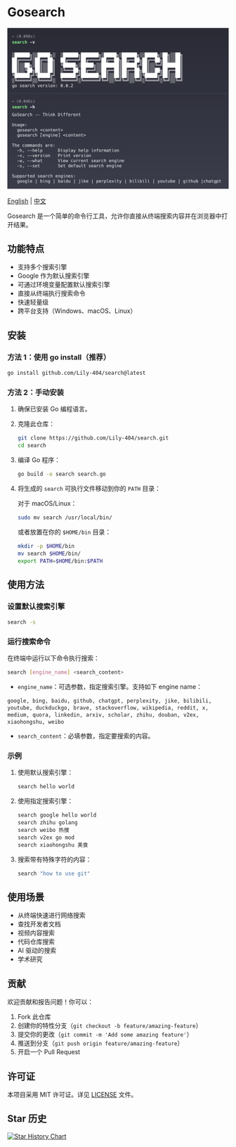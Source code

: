# Gosearch

![1744819750767](images/README/info.png)

[English](README.md) | [中文](README_zh.md)

Gosearch 是一个简单的命令行工具，允许你直接从终端搜索内容并在浏览器中打开结果。
## 功能特点

- 支持多个搜索引擎
- Google 作为默认搜索引擎
- 可通过环境变量配置默认搜索引擎
- 直接从终端执行搜索命令
- 快速轻量级
- 跨平台支持（Windows、macOS、Linux）

## 安装

### 方法 1：使用 go install（推荐）

```bash
go install github.com/Lily-404/search@latest
```

### 方法 2：手动安装

1. 确保已安装 Go 编程语言。
2. 克隆此仓库：
   ```bash
   git clone https://github.com/Lily-404/search.git
   cd search
   ```
3. 编译 Go 程序：
   ```bash
   go build -o search search.go
   ```
4. 将生成的 `search` 可执行文件移动到你的 `PATH` 目录：

   对于 macOS/Linux：
   ```bash
   sudo mv search /usr/local/bin/
   ```

   或者放置在你的 `$HOME/bin` 目录：
   ```bash
   mkdir -p $HOME/bin
   mv search $HOME/bin/
   export PATH=$HOME/bin:$PATH
   ```

## 使用方法

### 设置默认搜索引擎

```bash
search -s
```

### 运行搜索命令

在终端中运行以下命令执行搜索：

```bash
search [engine_name] <search_content>
```

- `engine_name`：可选参数，指定搜索引擎。支持如下 engine name：

```
google, bing, baidu, github, chatgpt, perplexity, jike, bilibili, youtube, duckduckgo, brave, stackoverflow, wikipedia, reddit, x, medium, quora, linkedin, arxiv, scholar, zhihu, douban, v2ex, xiaohongshu, weibo
```

- `search_content`：必填参数，指定要搜索的内容。

### 示例

1. 使用默认搜索引擎：
   ```bash
   search hello world
   ```
2. 使用指定搜索引擎：
   ```bash
   search google hello world
   search zhihu golang
   search weibo 热搜
   search v2ex go mod
   search xiaohongshu 美食
   ```
3. 搜索带有特殊字符的内容：
   ```bash
   search "how to use git"
   ```

## 使用场景

- 从终端快速进行网络搜索
- 查找开发者文档
- 视频内容搜索
- 代码仓库搜索
- AI 驱动的搜索
- 学术研究

## 贡献

欢迎贡献和报告问题！你可以：

1. Fork 此仓库
2. 创建你的特性分支（`git checkout -b feature/amazing-feature`）
3. 提交你的更改（`git commit -m 'Add some amazing feature'`）
4. 推送到分支（`git push origin feature/amazing-feature`）
5. 开启一个 Pull Request

## 许可证

本项目采用 MIT 许可证。详见 [LICENSE](LICENSE) 文件。

## Star 历史

[![Star History Chart](https://api.star-history.com/svg?repos=Lily-404/search&type=Date)](https://star-history.com/#Lily-404/search&Date) 
